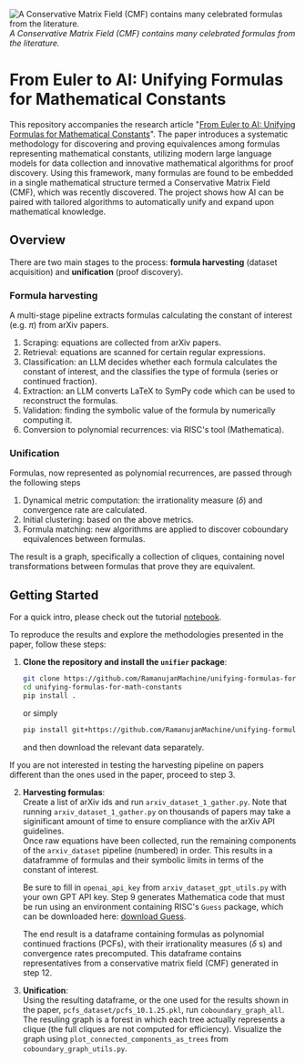 ![A Conservative Matrix Field (CMF) contains many celebrated formulas from the literature.](image.png)
*A Conservative Matrix Field (CMF) contains many celebrated formulas from the literature.*

# From Euler to AI: Unifying Formulas for Mathematical Constants

This repository accompanies the research article "[From Euler to AI: Unifying Formulas for Mathematical Constants](https://arxiv.org/abs/2502.17533)".
The paper introduces a systematic methodology for discovering and proving equivalences among formulas representing mathematical constants,
utilizing modern large language models for data collection and innovative mathematical algorithms for proof discovery.
Using this framework, many formulas are found to be embedded in a single mathematical structure termed a Conservative Matrix Field (CMF), which was recently discovered.
The project shows how AI can be paired with tailored algorithms to automatically unify and expand upon mathematical knowledge.

## Overview

There are two main stages to the process: **formula harvesting** (dataset acquisition) and **unification** (proof discovery).

### Formula harvesting

A multi-stage pipeline extracts formulas calculating the constant of interest (e.g. $\pi$) from arXiv papers.

1. Scraping: equations are collected from arXiv papers.
2. Retrieval: equations are scanned for certain regular expressions.
3. Classification: an LLM decides whether each formula calculates the constant of interest, and the classifies the type of formula (series or continued fraction).
4. Extraction: an LLM converts LaTeX to SymPy code which can be used to reconstruct the formulas.
5. Validation: finding the symbolic value of the formula by numerically computing it.
6. Conversion to polynomial recurrences: via RISC's tool (Mathematica).

### Unification

Formulas, now represented as polynomial recurrences, are passed through the following steps

1. Dynamical metric computation: the irrationality measure ($\delta$) and convergence rate are calculated.
2. Initial clustering: based on the above metrics.
3. Formula matching: new algorithms are applied to discover coboundary equivalences between formulas.

The result is a graph, specifically a collection of cliques, containing novel transformations between formulas that prove they are equivalent.

## Getting Started

For a quick intro, please check out the tutorial [notebook](https://colab.research.google.com/drive/13EC9hwEhoA_xvEu_7p_9wbIl2QjDknqC?authuser=1#scrollTo=Jh-CDhaF0twQ).

To reproduce the results and explore the methodologies presented in the paper, follow these steps:

1. **Clone the repository and install the `unifier` package**:
   ```bash
   git clone https://github.com/RamanujanMachine/unifying-formulas-for-math-constants.git
   cd unifying-formulas-for-math-constants
   pip install .
   ```

   or simply

   ```bash
   pip install git+https://github.com/RamanujanMachine/unifying-formulas-for-math-constants.git
   ```
   and then download the relevant data separately.

If you are not interested in testing the harvesting pipeline on papers different than the ones used in the paper, proceed to step 3.

2. **Harvesting formulas**:  
   Create a list of arXiv ids and run `arxiv_dataset_1_gather.py`.
   Note that running `arxiv_dataset_1_gather.py` on thousands of papers may take a siginificant amount of time to ensure compliance with the arXiv API guidelines.  
   Once raw equations have been collected, run the remaining components of the `arxiv_dataset` pipeline (numbered) in order. This results in a dataframme of formulas and their symbolic limits in terms of the constant of interest.  
   
   Be sure to fill in `openai_api_key` from `arxiv_dataset_gpt_utils.py` with your own GPT API key. Step 9 generates Mathematica code that must be run using an environment containing RISC's `Guess` package, which can be downloaded here: [download Guess](https://www3.risc.jku.at/research/combinat/software/ergosum/installation.html#download).
   
   The end result is a dataframe containing formulas as polynomial continued fractions (PCFs), with their irrationality measures ($\delta$ s) and convergence rates precomputed.
   This dataframe contains representatives from a conservative matrix field (CMF) generated in step 12.  

3. **Unification**:  
   Using the resulting dataframe, or the one used for the results shown in the paper, `pcfs_dataset/pcfs_10.1.25.pkl`, run `coboundary_graph_all`.
   The resuling graph is a forest in which each tree actually represents a clique (the full cliques are not computed for efficiency).
   Visualize the graph using `plot_connected_components_as_trees` from `coboundary_graph_utils.py`.
   

